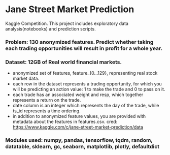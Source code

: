 # Jane Street Market Prediction

Kaggle Competition. This project includes exploratory data analysis(notebooks) and prediction scripts.
### Problem: 130 anonymized features. Predict whether taking each trading opportunities will result in profit for a whole year.

### Dataset: 12GB of Real world financial markets. 
- anonymized set of features, feature_{0...129}, representing real stock market data.
- each row in the dataset represents a trading opportunity, for which you will be predicting an action value: 1 to make the trade and 0 to pass on it.
- each trade has an associated weight and resp, which together represents a return on the trade.
- date column is an integer which represents the day of the trade, while ts_id represents a time ordering.
- in addition to anonymized feature values, you are provided with metadata about the features in features.csv.
cred: https://www.kaggle.com/c/jane-street-market-prediction/data

### Modules used: numpy, pandas, tensorflow, tqdm, random, datatable, sklearn, gc, seaborn, matplotlib, plotly, defaultdict
